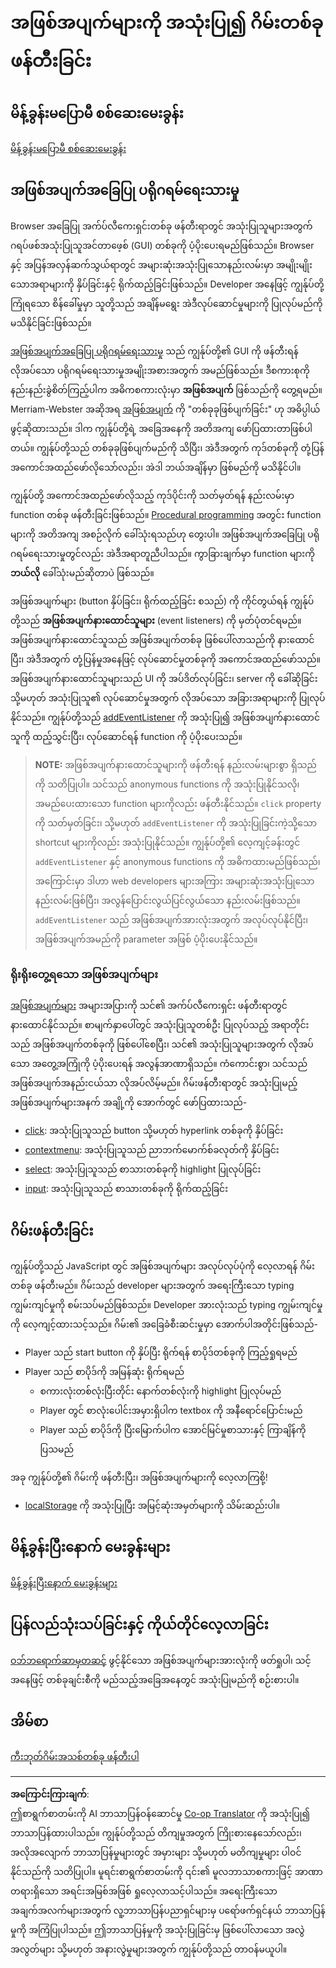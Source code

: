 <!--
CO_OP_TRANSLATOR_METADATA:
{
  "original_hash": "e982871b8388c59c22a41b73b5fca70f",
  "translation_date": "2025-08-27T22:45:02+00:00",
  "source_file": "4-typing-game/typing-game/README.md",
  "language_code": "my"
}
-->
# အဖြစ်အပျက်များကို အသုံးပြု၍ ဂိမ်းတစ်ခု ဖန်တီးခြင်း

## မိန့်ခွန်းမပြောမီ စစ်ဆေးမေးခွန်း

[မိန့်ခွန်းမပြောမီ စစ်ဆေးမေးခွန်း](https://ff-quizzes.netlify.app/web/quiz/21)

## အဖြစ်အပျက်အခြေပြု ပရိုဂရမ်ရေးသားမှု

Browser အခြေပြု အက်ပ်လီကေးရှင်းတစ်ခု ဖန်တီးရာတွင် အသုံးပြုသူများအတွက် ဂရပ်ဖစ်အသုံးပြုသူအင်တာဖေ့စ် (GUI) တစ်ခုကို ပံ့ပိုးပေးရမည်ဖြစ်သည်။ Browser နှင့် အပြန်အလှန်ဆက်သွယ်ရာတွင် အများဆုံးအသုံးပြုသောနည်းလမ်းမှာ အမျိုးမျိုးသောအရာများကို နှိပ်ခြင်းနှင့် ရိုက်ထည့်ခြင်းဖြစ်သည်။ Developer အနေဖြင့် ကျွန်ုပ်တို့ကြုံရသော စိန်ခေါ်မှုမှာ သူတို့သည် အချိန်မရွေး အဲဒီလုပ်ဆောင်မှုများကို ပြုလုပ်မည်ကို မသိနိုင်ခြင်းဖြစ်သည်။

[အဖြစ်အပျက်အခြေပြု ပရိုဂရမ်ရေးသားမှု](https://en.wikipedia.org/wiki/Event-driven_programming) သည် ကျွန်ုပ်တို့၏ GUI ကို ဖန်တီးရန် လိုအပ်သော ပရိုဂရမ်ရေးသားမှုအမျိုးအစားအတွက် အမည်ဖြစ်သည်။ ဒီစကားစုကို နည်းနည်းခွဲစိတ်ကြည့်ပါက အဓိကစကားလုံးမှာ **အဖြစ်အပျက်** ဖြစ်သည်ကို တွေ့ရမည်။ Merriam-Webster အဆိုအရ [အဖြစ်အပျက်](https://www.merriam-webster.com/dictionary/event) ကို "တစ်ခုခုဖြစ်ပျက်ခြင်း" ဟု အဓိပ္ပါယ်ဖွင့်ဆိုထားသည်။ ဒါက ကျွန်ုပ်တို့ရဲ့ အခြေအနေကို အတိအကျ ဖော်ပြထားတာဖြစ်ပါတယ်။ ကျွန်ုပ်တို့သည် တစ်ခုခုဖြစ်ပျက်မည်ကို သိပြီး၊ အဲဒီအတွက် ကုဒ်တစ်ခုကို တုံ့ပြန်အကောင်အထည်ဖော်လိုသော်လည်း၊ အဲဒါ ဘယ်အချိန်မှာ ဖြစ်မည်ကို မသိနိုင်ပါ။

ကျွန်ုပ်တို့ အကောင်အထည်ဖော်လိုသည့် ကုဒ်ပိုင်းကို သတ်မှတ်ရန် နည်းလမ်းမှာ function တစ်ခု ဖန်တီးခြင်းဖြစ်သည်။ [Procedural programming](https://en.wikipedia.org/wiki/Procedural_programming) အတွင်း function များကို အတိအကျ အစဉ်လိုက် ခေါ်သုံးရသည်ဟု တွေးပါ။ အဖြစ်အပျက်အခြေပြု ပရိုဂရမ်ရေးသားမှုတွင်လည်း အဲဒီအရာတူညီပါသည်။ ကွာခြားချက်မှာ function များကို **ဘယ်လို** ခေါ်သုံးမည်ဆိုတာပဲ ဖြစ်သည်။

အဖြစ်အပျက်များ (button နှိပ်ခြင်း၊ ရိုက်ထည့်ခြင်း စသည်) ကို ကိုင်တွယ်ရန် ကျွန်ုပ်တို့သည် **အဖြစ်အပျက်နားထောင်သူများ** (event listeners) ကို မှတ်ပုံတင်ရမည်။ အဖြစ်အပျက်နားထောင်သူသည် အဖြစ်အပျက်တစ်ခု ဖြစ်ပေါ်လာသည်ကို နားထောင်ပြီး၊ အဲဒီအတွက် တုံ့ပြန်မှုအနေဖြင့် လုပ်ဆောင်မှုတစ်ခုကို အကောင်အထည်ဖော်သည်။ အဖြစ်အပျက်နားထောင်သူများသည် UI ကို အပ်ဒိတ်လုပ်ခြင်း၊ server ကို ခေါ်ဆိုခြင်း သို့မဟုတ် အသုံးပြုသူ၏ လုပ်ဆောင်မှုအတွက် လိုအပ်သော အခြားအရာများကို ပြုလုပ်နိုင်သည်။ ကျွန်ုပ်တို့သည် [addEventListener](https://developer.mozilla.org/docs/Web/API/EventTarget/addEventListener) ကို အသုံးပြု၍ အဖြစ်အပျက်နားထောင်သူကို ထည့်သွင်းပြီး၊ လုပ်ဆောင်ရန် function ကို ပံ့ပိုးပေးသည်။

> **NOTE:** အဖြစ်အပျက်နားထောင်သူများကို ဖန်တီးရန် နည်းလမ်းများစွာ ရှိသည်ကို သတိပြုပါ။ သင်သည် anonymous functions ကို အသုံးပြုနိုင်သလို၊ အမည်ပေးထားသော function များကိုလည်း ဖန်တီးနိုင်သည်။ `click` property ကို သတ်မှတ်ခြင်း၊ သို့မဟုတ် `addEventListener` ကို အသုံးပြုခြင်းကဲ့သို့သော shortcut များကိုလည်း အသုံးပြုနိုင်သည်။ ကျွန်ုပ်တို့၏ လေ့ကျင့်ခန်းတွင် `addEventListener` နှင့် anonymous functions ကို အဓိကထားမည်ဖြစ်သည်၊ အကြောင်းမှာ ဒါဟာ web developers များအကြား အများဆုံးအသုံးပြုသော နည်းလမ်းဖြစ်ပြီး၊ အလွန်ပြောင်းလွယ်ပြင်လွယ်သော နည်းလမ်းဖြစ်သည်။ `addEventListener` သည် အဖြစ်အပျက်အားလုံးအတွက် အလုပ်လုပ်နိုင်ပြီး၊ အဖြစ်အပျက်အမည်ကို parameter အဖြစ် ပံ့ပိုးပေးနိုင်သည်။

### ရိုးရိုးတွေ့ရသော အဖြစ်အပျက်များ

[အဖြစ်အပျက်များ](https://developer.mozilla.org/docs/Web/Events) အများအပြားကို သင်၏ အက်ပ်လီကေးရှင်း ဖန်တီးရာတွင် နားထောင်နိုင်သည်။ စာမျက်နှာပေါ်တွင် အသုံးပြုသူတစ်ဦး ပြုလုပ်သည့် အရာတိုင်းသည် အဖြစ်အပျက်တစ်ခုကို ဖြစ်ပေါ်စေပြီး၊ သင်၏ အသုံးပြုသူများအတွက် လိုအပ်သော အတွေ့အကြုံကို ပံ့ပိုးပေးရန် အလွန်အာဏာရှိသည်။ ကံကောင်းစွာ၊ သင်သည် အဖြစ်အပျက်အနည်းငယ်သာ လိုအပ်လိမ့်မည်။ ဂိမ်းဖန်တီးရာတွင် အသုံးပြုမည့် အဖြစ်အပျက်များအနက် အချို့ကို အောက်တွင် ဖော်ပြထားသည်-

- [click](https://developer.mozilla.org/docs/Web/API/Element/click_event): အသုံးပြုသူသည် button သို့မဟုတ် hyperlink တစ်ခုကို နှိပ်ခြင်း
- [contextmenu](https://developer.mozilla.org/docs/Web/API/Element/contextmenu_event): အသုံးပြုသူသည် ညာဘက်မောက်စ်ခလုတ်ကို နှိပ်ခြင်း
- [select](https://developer.mozilla.org/docs/Web/API/Element/select_event): အသုံးပြုသူသည် စာသားတစ်ခုကို highlight ပြုလုပ်ခြင်း
- [input](https://developer.mozilla.org/docs/Web/API/Element/input_event): အသုံးပြုသူသည် စာသားတစ်ခုကို ရိုက်ထည့်ခြင်း

## ဂိမ်းဖန်တီးခြင်း

ကျွန်ုပ်တို့သည် JavaScript တွင် အဖြစ်အပျက်များ အလုပ်လုပ်ပုံကို လေ့လာရန် ဂိမ်းတစ်ခု ဖန်တီးမည်။ ဂိမ်းသည် developer များအတွက် အရေးကြီးသော typing ကျွမ်းကျင်မှုကို စမ်းသပ်မည်ဖြစ်သည်။ Developer အားလုံးသည် typing ကျွမ်းကျင်မှုကို လေ့ကျင့်ထားသင့်သည်။ ဂိမ်း၏ အခြေခံစီးဆင်းမှုမှာ အောက်ပါအတိုင်းဖြစ်သည်-

- Player သည် start button ကို နှိပ်ပြီး ရိုက်ရန် စာပိုဒ်တစ်ခုကို ကြည့်ရှုရမည်
- Player သည် စာပိုဒ်ကို အမြန်ဆုံး ရိုက်ရမည်
  - စကားလုံးတစ်လုံးပြီးတိုင်း နောက်တစ်လုံးကို highlight ပြုလုပ်မည်
  - Player တွင် စာလုံးပေါင်းအမှားရှိပါက textbox ကို အနီရောင်ပြောင်းမည်
  - Player သည် စာပိုဒ်ကို ပြီးမြောက်ပါက အောင်မြင်မှုစာသားနှင့် ကြာချိန်ကို ပြသမည်

အခု ကျွန်ုပ်တို့၏ ဂိမ်းကို ဖန်တီးပြီး၊ အဖြစ်အပျက်များကို လေ့လာကြစို့!
- [localStorage](https://developer.mozilla.org/docs/Web/API/Window/localStorage) ကို အသုံးပြုပြီး အမြင့်ဆုံးအမှတ်များကို သိမ်းဆည်းပါ။

## မိန့်ခွန်းပြီးနောက် မေးခွန်းများ

[မိန့်ခွန်းပြီးနောက် မေးခွန်းများ](https://ff-quizzes.netlify.app/web/quiz/22)

## ပြန်လည်သုံးသပ်ခြင်းနှင့် ကိုယ်တိုင်လေ့လာခြင်း

[ဝဘ်ဘရောက်ဆာမှတဆင့်](https://developer.mozilla.org/docs/Web/Events) ဖွင့်နိုင်သော အဖြစ်အပျက်များအားလုံးကို ဖတ်ရှုပါ၊ သင့်အနေဖြင့် တစ်ခုချင်းစီကို မည်သည့်အခြေအနေတွင် အသုံးပြုမည်ကို စဉ်းစားပါ။

## အိမ်စာ

[ကီးဘုတ်ဂိမ်းအသစ်တစ်ခု ဖန်တီးပါ](assignment.md)

---

**အကြောင်းကြားချက်**:  
ဤစာရွက်စာတမ်းကို AI ဘာသာပြန်ဝန်ဆောင်မှု [Co-op Translator](https://github.com/Azure/co-op-translator) ကို အသုံးပြု၍ ဘာသာပြန်ထားပါသည်။ ကျွန်ုပ်တို့သည် တိကျမှုအတွက် ကြိုးစားနေသော်လည်း၊ အလိုအလျောက် ဘာသာပြန်မှုများတွင် အမှားများ သို့မဟုတ် မတိကျမှုများ ပါဝင်နိုင်သည်ကို သတိပြုပါ။ မူရင်းစာရွက်စာတမ်းကို ၎င်း၏ မူလဘာသာစကားဖြင့် အာဏာတရားရှိသော အရင်းအမြစ်အဖြစ် ရှုလေ့လာသင့်ပါသည်။ အရေးကြီးသော အချက်အလက်များအတွက် လူ့ဘာသာပြန်ပညာရှင်များမှ ပရော်ဖက်ရှင်နယ် ဘာသာပြန်မှုကို အကြံပြုပါသည်။ ဤဘာသာပြန်မှုကို အသုံးပြုခြင်းမှ ဖြစ်ပေါ်လာသော အလွဲအလွတ်များ သို့မဟုတ် အနားလွဲမှုများအတွက် ကျွန်ုပ်တို့သည် တာဝန်မယူပါ။